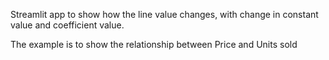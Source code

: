 Streamlit app to show how the line value changes, with change in constant value and coefficient value. 

The example is to show the relationship between Price and Units sold
